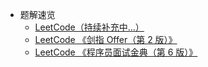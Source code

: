 - 题解速览
  - [LeetCode（持续补充中...）](/solution/README.md)
  - [LeetCode 《剑指 Offer（第 2 版）》](/lcof/README.md)
  - [LeetCode 《程序员面试金典（第 6 版）》](/lcci/README.md)
